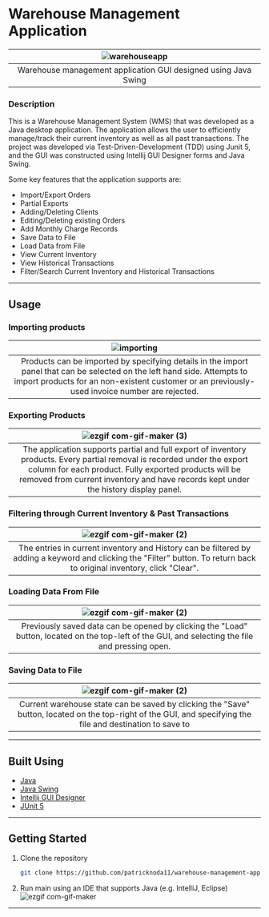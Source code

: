 # Warehouse Management Application

<!-- ABOUT THE PROJECT -->
|![warehouseapp](https://user-images.githubusercontent.com/82549471/167297442-4b55203e-a464-4b70-a8e5-f29fbf85f9c6.png)|
|:--:|
|Warehouse management application GUI designed using Java Swing|

### Description

This is a Warehouse Management System (WMS) that was developed as a Java desktop application. The application allows the user to efficiently manage/track their current inventory as well as all past transactions. The project was developed via Test-Driven-Development (TDD) using Junit 5, and the GUI was constructed using Intellij GUI Designer forms and Java Swing. 

Some key features that the application supports are:
- Import/Export Orders
- Partial Exports
- Adding/Deleting Clients
- Editing/Deleting existing Orders
- Add Monthly Charge Records
- Save Data to File
- Load Data from File
- View Current Inventory
- View Historical Transactions
- Filter/Search Current Inventory and Historical Transactions

---

<!-- USAGE EXAMPLES -->

## Usage

### Importing products
|![importing](https://user-images.githubusercontent.com/82549471/167299324-5d336689-63c9-48fd-bab9-5e44f0b5a538.gif)|
|:--:|
|Products can be imported by specifying details in the import panel that can be selected on the left hand side. Attempts to import products for an non-existent customer or an previously-used invoice number are rejected.|
### Exporting Products
|![ezgif com-gif-maker (3)](https://user-images.githubusercontent.com/82549471/167300217-31fceac1-efa6-47ad-881e-c2b02c8cedd6.gif)|
|:--:|
|The application supports partial and full export of inventory products. Every partial removal is recorded under the export column for each product. Fully exported products will be removed from current inventory and have records kept under the history display panel.|
### Filtering through Current Inventory & Past Transactions
|![ezgif com-gif-maker (2)](https://user-images.githubusercontent.com/82549471/167299939-55287385-5ebf-483f-9c16-ec1823cc82fe.gif)|
|:--:|
|The entries in current inventory and History can be filtered by adding a keyword and clicking the "Filter" button. To return back to original inventory, click "Clear".|
### Loading Data From File
|![ezgif com-gif-maker (2)](https://user-images.githubusercontent.com/82549471/167299694-136b7f4f-cb07-4db6-a27c-0275022f499b.gif)|
|:--:|
|Previously saved data can be opened by clicking the "Load" button, located on the top-left of the GUI, and selecting the file and pressing open. |
### Saving Data to File
|![ezgif com-gif-maker (2)](https://user-images.githubusercontent.com/82549471/167299849-aec725b8-0384-4bb8-b89c-f930ba117060.gif)|
|:--:|
|Current warehouse state can be saved by clicking the "Save" button, located on the top-right of the GUI, and specifying the file and destination to save to|

---

## Built Using

- [Java](https://www.oracle.com/ca-en/java/)
- [Java Swing](https://docs.oracle.com/javase/7/docs/api/javax/swing/package-summary.html)
- [Intellij GUI Designer](https://www.jetbrains.com/help/idea/gui-designer-basics.html)
- [JUnit 5](https://junit.org/junit5/)

---

<!-- GETTING STARTED -->

## Getting Started

1. Clone the repository
   ```sh
   git clone https://github.com/patricknoda11/warehouse-management-app.git
   ```
2. Run main using an IDE that supports Java (e.g. IntelliJ, Eclipse)
![ezgif com-gif-maker](https://user-images.githubusercontent.com/82549471/167298659-d79f6673-503b-4398-b385-53d952ce85d8.gif)

---
